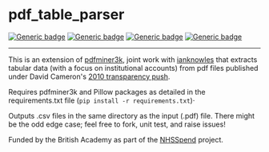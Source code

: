 # pdf_table_parser

[![Generic badge](https://img.shields.io/badge/Python-3.7-<red>.svg)](https://shields.io/) [![Generic badge](https://img.shields.io/badge/License-MIT-blue.svg)](https://shields.io/) [![Generic badge](https://img.shields.io/badge/Maintained-Yes-green.svg)](https://shields.io/) [![Generic badge](https://img.shields.io/badge/BuildPassing-Yes-red.svg)](https://shields.io/)

---

This is an extension of [pdfminer3k](https://pypi.org/project/pdfminer3k/), joint work with [ianknowles](https://github.com/ianknowles/pdftableparser) that extracts tabular data (with a focus on institutional accounts) from pdf files published under David Cameron's [2010 transparency push](https://webarchive.nationalarchives.gov.uk/20130104174825/http://www.number10.gov.uk/news/letter-to-government-departments-on-opening-up-data/).

Requires pdfminer3k and Pillow packages as detailed in the requirements.txt file (`pip install -r requirements.txt`)·

Outputs .csv files in the same directory as the input (.pdf) file. There might be the odd edge case; feel free to fork, unit test, and raise issues!

Funded by the British Academy as part of the [NHSSpend](https://github.com/crahal/NHSSpend) project. 
